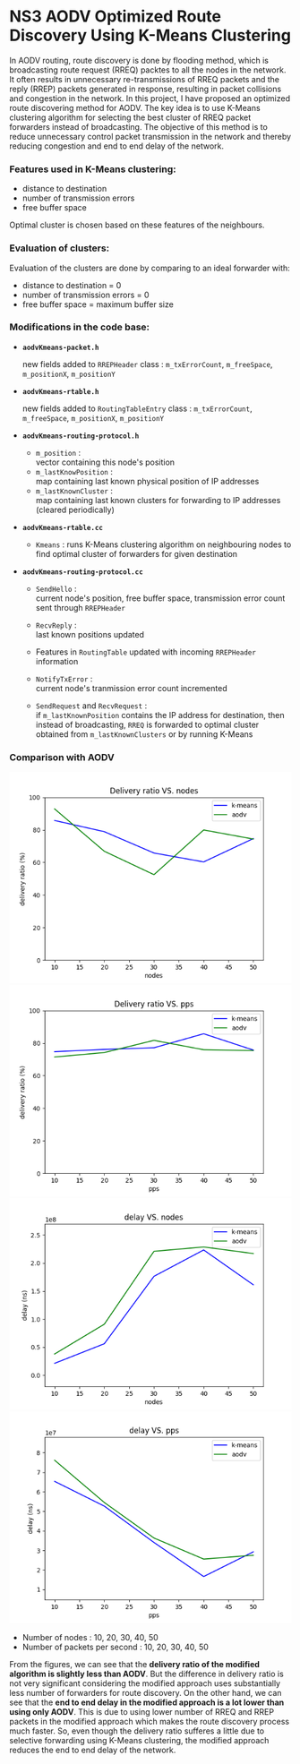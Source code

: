 # NS3 AODV Optimized Route Discovery Using K-Means Clustering

In AODV routing, route discovery is done by flooding method, which is broadcasting route request (RREQ) packtes to all the nodes in the network. It often results in unnecessary re-transmissions of RREQ packets and the reply (RREP) packets generated in response, resulting in packet collisions and congestion in the network. In this project, I have proposed an optimized route discovering method for AODV. The key idea is to use K-Means clustering algorithm for selecting the best cluster of RREQ packet forwarders instead of broadcasting. The objective of this method is to reduce unnecessary control packet transmission in the network and thereby reducing congestion and end to end delay of the network.


### Features used in K-Means clustering:  

- distance to destination 
- number of transmission errors
- free buffer space

Optimal cluster is chosen based on these features of the neighbours.

### Evaluation of clusters:

Evaluation of the clusters are done by comparing to an ideal forwarder with:

- distance to destination = 0
- number of transmission errors = 0
- free buffer space = maximum buffer size

### Modifications in the code base: 

- **`aodvKmeans-packet.h`**  
    
    new fields added to `RREPHeader` class : `m_txErrorCount`, `m_freeSpace`, `m_positionX`, `m_positionY`
- **`aodvKmeans-rtable.h`**  
    
    new fields added to `RoutingTableEntry` class : `m_txErrorCount`, `m_freeSpace`, `m_positionX`, `m_positionY`
- **`aodvKmeans-routing-protocol.h`**  
    
    - `m_position` :  
     vector containing this node's position
    - `m_lastKnowPosition` :  
     map containing last known physical position of IP addresses
    - `m_lastKnownCluster` :  
     map containing last known clusters for forwarding to IP addresses (cleared periodically)

- **`aodvKmeans-rtable.cc`**  
    - `Kmeans` : 
    runs K-Means clustering algorithm on neighbouring nodes to find optimal cluster of forwarders for given destination


- **`aodvKmeans-routing-protocol.cc`**  
    
    - `SendHello` :  
        current node's position, free buffer space, transmission error count sent through `RREPHeader`
    
    - `RecvReply` :  
        last known positions updated
    
    - Features in `RoutingTable` updated with incoming `RREPHeader` information 
    
    - `NotifyTxError` :  
        current node's tranmission error count incremented
    
    - `SendRequest` and `RecvRequest` :  
     if `m_lastKnownPosition` contains the IP address for destination, then instead of broadcasting, `RREQ` is forwarded to optimal cluster obtained from `m_lastKnownClusters` or by running K-Means 


### Comparison with AODV

![](/Results/nodes-del_ratio.png)
![](/Results/pps-del_ratio.png)
![](/Results/nodes-delay.png)
![](/Results/pps-delay.png)


- Number of nodes : 10, 20, 30, 40, 50  
- Number of packets per second : 10, 20, 30, 40, 50

From the figures, we can see that the **delivery ratio of the modified algorithm is slightly less than AODV**. But the difference in delivery ratio is not very significant considering the modified approach uses substantially less number of forwarders for route discovery. On the other hand, we can see that the **end to end delay in the modified approach is a lot lower than using only AODV**. This is due to using lower number of RREQ and RREP packets in the modified approach which makes the route discovery process much faster. So, even though the delivery ratio sufferes a little due to selective forwarding using K-Means clustering, the modified approach reduces the end to end delay of the network.



